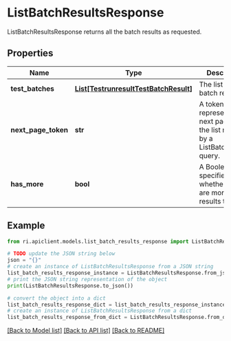 # ListBatchResultsResponse

ListBatchResultsResponse returns all the batch results as requested.

## Properties

Name | Type | Description | Notes
------------ | ------------- | ------------- | -------------
**test_batches** | [**List[TestrunresultTestBatchResult]**](TestrunresultTestBatchResult.md) | The list of test batch results. | [optional] 
**next_page_token** | **str** | A token representing the next page from the list returned by a ListBatchResults query. | [optional] 
**has_more** | **bool** | A Boolean that specifies whether there are more batch results to return. | [optional] 

## Example

```python
from ri.apiclient.models.list_batch_results_response import ListBatchResultsResponse

# TODO update the JSON string below
json = "{}"
# create an instance of ListBatchResultsResponse from a JSON string
list_batch_results_response_instance = ListBatchResultsResponse.from_json(json)
# print the JSON string representation of the object
print(ListBatchResultsResponse.to_json())

# convert the object into a dict
list_batch_results_response_dict = list_batch_results_response_instance.to_dict()
# create an instance of ListBatchResultsResponse from a dict
list_batch_results_response_from_dict = ListBatchResultsResponse.from_dict(list_batch_results_response_dict)
```
[[Back to Model list]](../README.md#documentation-for-models) [[Back to API list]](../README.md#documentation-for-api-endpoints) [[Back to README]](../README.md)

